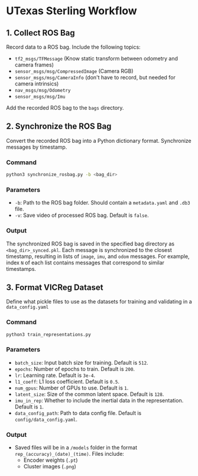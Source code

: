 # UTexas Sterling Workflow

## 1. Collect ROS Bag

Record data to a ROS bag. Include the following topics:
- `tf2_msgs/TFMessage` (Know static transform between odometry and camera frames)
- `sensor_msgs/msg/CompressedImage` (Camera RGB)
- `sensor_msgs/msg/CameraInfo` (don't have to record, but needed for camera intrinsics)
- `nav_msgs/msg/Odometry`
- `sensor_msgs/msg/Imu`

Add the recorded ROS bag to the `bags` directory.

## 2. Synchronize the ROS Bag

Convert the recorded ROS bag into a Python dictionary format. Synchronize messages by timestamp.

### Command

```sh
python3 synchronize_rosbag.py -b <bag_dir>
```

### Parameters
- `-b`: Path to the ROS bag folder. Should contain a `metadata.yaml` and `.db3` file.
- `-v`: Save video of processed ROS bag. Default is `false`.

### Output

The synchronized ROS bag is saved in the specified bag directory as `<bag_dir>_synced.pkl`. Each message is synchronized to the closest timestamp, resulting in lists of `image`, `imu`, and `odom` messages. For example, index `N` of each list contains messages that correspond to similar timestamps.

## 3. Format VICReg Dataset



Define what pickle files to use as the datasets for training and validating in a `data_config.yaml`

### Command

```sh
python3 train_representations.py
```

### Parameters
- `batch_size`: Input batch size for training. Default is `512`.
- `epochs`: Number of epochs to train. Default is `200`.
- `lr`: Learning rate. Default is `3e-4`.
- `l1_coeff`: L1 loss coefficient. Default is `0.5`.
- `num_gpus`: Number of GPUs to use. Default is `1`.
- `latent_size`: Size of the common latent space. Default is `128`.
- `imu_in_rep`: Whether to include the inertial data in the representation. Default is `1`.
- `data_config_path`: Path to data config file. Default is `config/data_config.yaml`.

### Output
- Saved files will be in a `/models` folder in the format `rep_(accuracy)_(date)_(time)`. Files include:
  - Encoder weights (`.pt`)
  - Cluster images (`.png`)